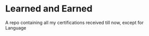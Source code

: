 # Learned and Earned
A repo containing all my certifications received till now, except for Language
